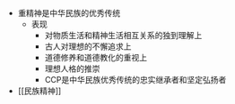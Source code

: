 - 重精神是中华民族的优秀传统
	- 表现
		- 对物质生活和精神生活相互关系的独到理解上
		- 古人对理想的不懈追求上
		- 道德修养和道德教化的重视上
		- 理想人格的推崇
		- CCP是中华民族优秀传统的忠实继承者和坚定弘扬者
- [[民族精神]]